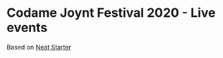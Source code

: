 # Codame Joynt Festival 2020 - Live events

Based on [Neat Starter](https://github.com/surjithctly/neat-starter)
